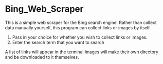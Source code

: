 # Bing_Web_Scraper

This is a simple web scraper for the Bing search engine. Rather than collect data manually yourself, this program can collect
links or images by itself.

1. Pass in your choice for whether you wish to collect links or images.
2. Enter the search term that you want to search

A list of links will appear in the terminal
Images will make their own directory and be downloaded to it themselves.

